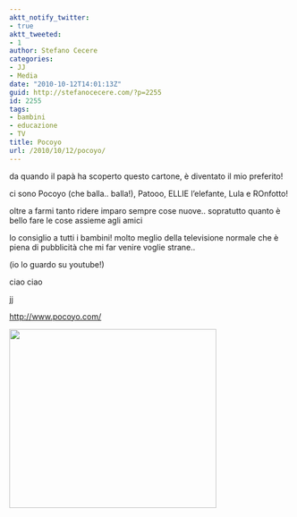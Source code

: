 ```yaml
---
aktt_notify_twitter:
- true
aktt_tweeted:
- 1
author: Stefano Cecere
categories:
- JJ
- Media
date: "2010-10-12T14:01:13Z"
guid: http://stefanocecere.com/?p=2255
id: 2255
tags:
- bambini
- educazione
- TV
title: Pocoyo
url: /2010/10/12/pocoyo/
---
```


da quando il papà ha scoperto questo cartone, è diventato il mio preferito!
  
ci sono Pocoyo (che balla.. balla!), Patooo, ELLIE l&#8217;elefante, Lula e ROnfotto!

oltre a farmi tanto ridere imparo sempre cose nuove.. sopratutto quanto è bello fare le cose assieme agli amici

lo consiglio a tutti i bambini! molto meglio della televisione normale che è piena di pubblicità che mi far venire voglie strane..

(io lo guardo su youtube!)

ciao ciao
  
jj

<http://www.pocoyo.com/>
  
[<img class="aligncenter size-medium wp-image-2256" title="pocoyo" alt="" src="http://stefanocecere.com/wp-content/uploads/sites/3/2010/10/pocoyo-370x320.jpg" width="370" height="320" />](http://www.pocoyo.com/)